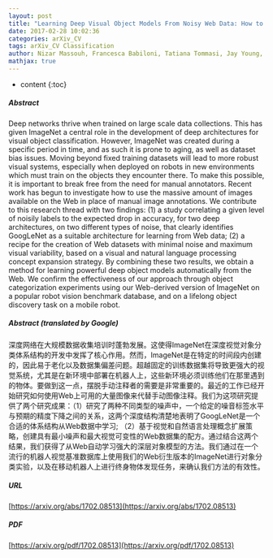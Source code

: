 ```yaml
---
layout: post
title: "Learning Deep Visual Object Models From Noisy Web Data: How to Make it Work"
date: 2017-02-28 10:02:36
categories: arXiv_CV
tags: arXiv_CV Classification
author: Nizar Massouh, Francesca Babiloni, Tatiana Tommasi, Jay Young, Nick Hawes, Barbara Caputo
mathjax: true
---
```


* content
{:toc}

##### Abstract
Deep networks thrive when trained on large scale data collections. This has given ImageNet a central role in the development of deep architectures for visual object classification. However, ImageNet was created during a specific period in time, and as such it is prone to aging, as well as dataset bias issues. Moving beyond fixed training datasets will lead to more robust visual systems, especially when deployed on robots in new environments which must train on the objects they encounter there. To make this possible, it is important to break free from the need for manual annotators. Recent work has begun to investigate how to use the massive amount of images available on the Web in place of manual image annotations. We contribute to this research thread with two findings: (1) a study correlating a given level of noisily labels to the expected drop in accuracy, for two deep architectures, on two different types of noise, that clearly identifies GoogLeNet as a suitable architecture for learning from Web data; (2) a recipe for the creation of Web datasets with minimal noise and maximum visual variability, based on a visual and natural language processing concept expansion strategy. By combining these two results, we obtain a method for learning powerful deep object models automatically from the Web. We confirm the effectiveness of our approach through object categorization experiments using our Web-derived version of ImageNet on a popular robot vision benchmark database, and on a lifelong object discovery task on a mobile robot.

##### Abstract (translated by Google)
深度网络在大规模数据收集培训时蓬勃发展。这使得ImageNet在深度视觉对象分类体系结构的开发中发挥了核心作用。然而，ImageNet是在特定的时间段内创建的，因此易于老化以及数据集偏差问题。超越固定的训练数据集将导致更强大的视觉系统，尤其是在新环境中部署在机器人上，这些新环境必须训练他们在那里遇到的物体。要做到这一点，摆脱手动注释者的需要是非常重要的。最近的工作已经开始研究如何使用Web上可用的大量图像来代替手动图像注释。我们为这项研究提供了两个研究成果：（1）研究了两种不同类型的噪声中，一个给定的噪音标签水平与预期的精度下降之间的关系，这两个深度结构清楚地表明了GoogLeNet是一个合适的体系结构从Web数据中学习; （2）基于视觉和自然语言处理概念扩展策略，创建具有最小噪声和最大视觉可变性的Web数据集的配方。通过结合这两个结果，我们获得了从Web自动学习强大的深层对象模型的方法。我们通过在一个流行的机器人视觉基准数据库上使用我们的Web衍生版本的ImageNet进行对象分类实验，以及在移动机器人上进行终身物体发现任务，来确认我们方法的有效性。

##### URL
[https://arxiv.org/abs/1702.08513](https://arxiv.org/abs/1702.08513)

##### PDF
[https://arxiv.org/pdf/1702.08513](https://arxiv.org/pdf/1702.08513)

